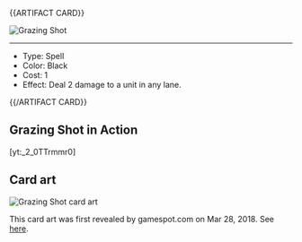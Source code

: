<!-- ======================================

How to Contribute: https://ggs.wiki/r/howto

Artifact-specific info: https://github.com/GGS-ORG/artifact/blob/master/README.md

====================================== -->


{{ARTIFACT CARD}}

<!-- Card image goes here. -->

![Grazing Shot](https://i.imgur.com/5UdCQkD.jpg)

---

<!-- Card description goes here. -->

* Type: Spell
* Color: Black
* Cost: 1
* Effect: Deal 2 damage to a unit in any lane.

{{/ARTIFACT CARD}}

## Grazing Shot in Action

[yt:_2_0TTrmmr0]

## Card art

![Grazing Shot card art](https://i.imgur.com/jG2dTxw.jpg)

This card art was first revealed by gamespot.com on Mar 28, 2018. See [here](https://www.gamespot.com/gallery/card-art-and-gameplay-screens-for-valves-dota-2-ca/2900-1913/4/).

